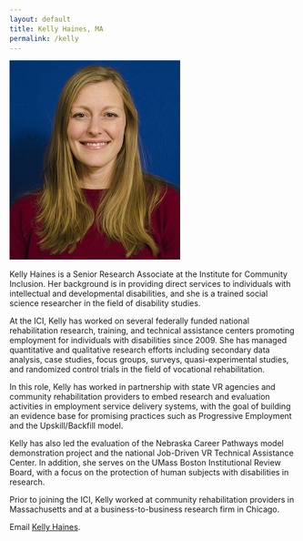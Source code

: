 ```yaml
---
layout: default
title: Kelly Haines, MA
permalink: /kelly
---
```



<img src="/imgs/KellyHaines.jpg" alt="Kelly Haines, MAs" class="float-left padding-right">

Kelly Haines is a Senior Research Associate at the Institute for Community Inclusion. Her background is in providing direct services to individuals with intellectual and developmental disabilities, and she is a trained social science researcher in the field of disability studies.  

At the ICI, Kelly has worked on several federally funded national rehabilitation research, training, and technical assistance centers promoting employment for individuals with disabilities since 2009. She has managed quantitative and qualitative research efforts including secondary data analysis, case studies, focus groups, surveys, quasi-experimental studies, and randomized control trials in the field of vocational rehabilitation.  

In this role, Kelly has worked in partnership with state VR agencies and community rehabilitation providers to embed research and evaluation activities in employment service delivery systems, with the goal of building an evidence base for promising practices such as Progressive Employment and the Upskill/Backfill model. 

Kelly has also led the evaluation of the Nebraska Career Pathways model demonstration project and the national Job-Driven VR Technical Assistance Center. In addition, she serves on the UMass Boston Institutional Review Board, with a focus on the protection of human subjects with disabilities in research.  

Prior to joining the ICI, Kelly worked at community rehabilitation providers in Massachusetts and at a business-to-business research firm in Chicago.   

Email <a href="mailto:Kelly.Haines@umb.edu">Kelly Haines</a>.



